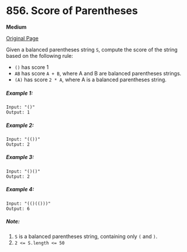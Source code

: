 # 856. Score of Parentheses

**Medium**

[Original Page](https://leetcode.com/problems/score-of-parentheses/)

Given a balanced parentheses string `S`, compute the score of the string based on the following rule:

- `()` has score 1
- `AB` has score `A + B`, where A and B are balanced parentheses strings.
- `(A)` has score `2 * A`, where A is a balanced parentheses string.

##### Example 1:
```
Input: "()"
Output: 1
```

##### Example 2: 
```
Input: "(())"
Output: 2
```

##### Example 3:
```
Input: "()()"
Output: 2
```

##### Example 4:
```
Input: "(()(()))"
Output: 6
```

##### Note:
1. `S` is a balanced parentheses string, containing only `(` and `)`.
2. `2 <= S.length <= 50`
